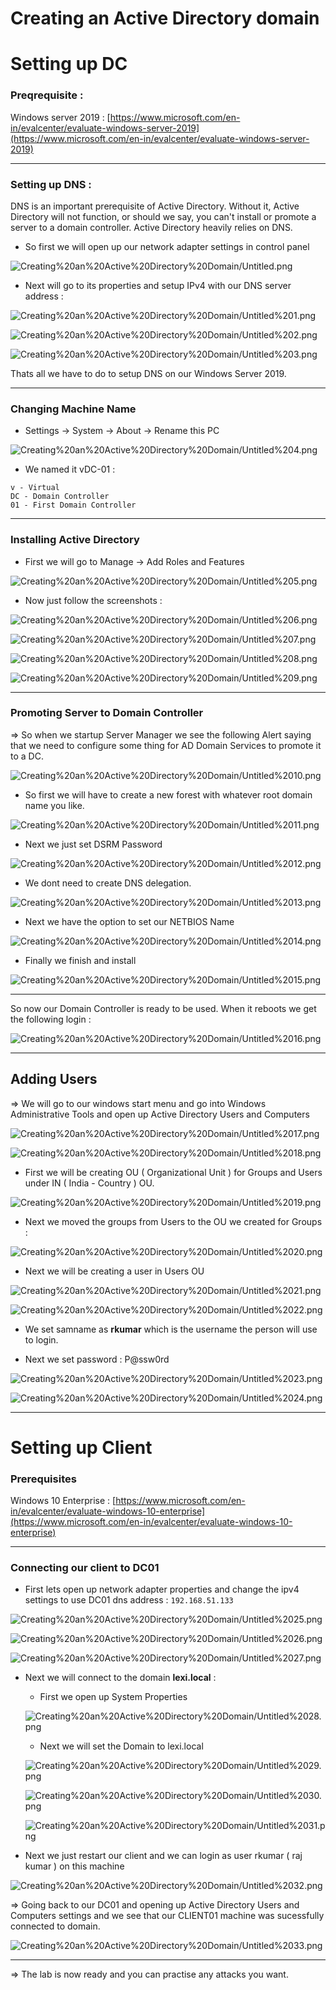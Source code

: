 # Creating an Active Directory domain

# Setting up DC

### Preqrequisite :

Windows server 2019 : [https://www.microsoft.com/en-in/evalcenter/evaluate-windows-server-2019](https://www.microsoft.com/en-in/evalcenter/evaluate-windows-server-2019)

---

### Setting up DNS :

DNS is an important prerequisite of Active Directory. Without it, Active Directory will not function, or should we say, you can't install or promote a server to a domain controller. Active Directory heavily relies on DNS.

- So first we will open up our network adapter settings in control panel

![Creating%20an%20Active%20Directory%20Domain/Untitled.png](Creating%20an%20Active%20Directory%20Domain/Untitled.png)

- Next will go to its properties and setup IPv4 with our DNS server address :

![Creating%20an%20Active%20Directory%20Domain/Untitled%201.png](Creating%20an%20Active%20Directory%20Domain/Untitled%201.png)

![Creating%20an%20Active%20Directory%20Domain/Untitled%202.png](Creating%20an%20Active%20Directory%20Domain/Untitled%202.png)

![Creating%20an%20Active%20Directory%20Domain/Untitled%203.png](Creating%20an%20Active%20Directory%20Domain/Untitled%203.png)

Thats all we have to do to setup DNS on our Windows Server 2019.

---

### Changing Machine Name

- Settings → System → About → Rename this PC

![Creating%20an%20Active%20Directory%20Domain/Untitled%204.png](Creating%20an%20Active%20Directory%20Domain/Untitled%204.png)

- We named it vDC-01 :

```
v - Virtual
DC - Domain Controller
01 - First Domain Controller
```

---

### Installing Active Directory

- First we will go to Manage → Add Roles and Features

![Creating%20an%20Active%20Directory%20Domain/Untitled%205.png](Creating%20an%20Active%20Directory%20Domain/Untitled%205.png)

- Now just follow the screenshots :

![Creating%20an%20Active%20Directory%20Domain/Untitled%206.png](Creating%20an%20Active%20Directory%20Domain/Untitled%206.png)

![Creating%20an%20Active%20Directory%20Domain/Untitled%207.png](Creating%20an%20Active%20Directory%20Domain/Untitled%207.png)

![Creating%20an%20Active%20Directory%20Domain/Untitled%208.png](Creating%20an%20Active%20Directory%20Domain/Untitled%208.png)

![Creating%20an%20Active%20Directory%20Domain/Untitled%209.png](Creating%20an%20Active%20Directory%20Domain/Untitled%209.png)

---

### Promoting Server to Domain Controller

⇒ So when we startup Server Manager we see the following Alert saying that we need to configure some thing for AD Domain Services to promote it to a DC.

![Creating%20an%20Active%20Directory%20Domain/Untitled%2010.png](Creating%20an%20Active%20Directory%20Domain/Untitled%2010.png)

- So first we will have to create a new forest with whatever root domain name you like.

![Creating%20an%20Active%20Directory%20Domain/Untitled%2011.png](Creating%20an%20Active%20Directory%20Domain/Untitled%2011.png)

- Next we just set DSRM Password

![Creating%20an%20Active%20Directory%20Domain/Untitled%2012.png](Creating%20an%20Active%20Directory%20Domain/Untitled%2012.png)

- We dont need to create DNS delegation.

![Creating%20an%20Active%20Directory%20Domain/Untitled%2013.png](Creating%20an%20Active%20Directory%20Domain/Untitled%2013.png)

- Next we have the option to set our NETBIOS Name

![Creating%20an%20Active%20Directory%20Domain/Untitled%2014.png](Creating%20an%20Active%20Directory%20Domain/Untitled%2014.png)

- Finally we finish and install

![Creating%20an%20Active%20Directory%20Domain/Untitled%2015.png](Creating%20an%20Active%20Directory%20Domain/Untitled%2015.png)

---

So now our Domain Controller is ready to be used. When it reboots we get the following login :

![Creating%20an%20Active%20Directory%20Domain/Untitled%2016.png](Creating%20an%20Active%20Directory%20Domain/Untitled%2016.png)

---

## Adding Users

⇒ We will go to our windows start menu and go into Windows Administrative Tools and open up Active Directory Users and Computers

![Creating%20an%20Active%20Directory%20Domain/Untitled%2017.png](Creating%20an%20Active%20Directory%20Domain/Untitled%2017.png)

![Creating%20an%20Active%20Directory%20Domain/Untitled%2018.png](Creating%20an%20Active%20Directory%20Domain/Untitled%2018.png)

- First we will be creating OU ( Organizational Unit ) for Groups and Users under IN ( India - Country ) OU.

![Creating%20an%20Active%20Directory%20Domain/Untitled%2019.png](Creating%20an%20Active%20Directory%20Domain/Untitled%2019.png)

- Next we moved the groups from Users to the OU we created for Groups :

![Creating%20an%20Active%20Directory%20Domain/Untitled%2020.png](Creating%20an%20Active%20Directory%20Domain/Untitled%2020.png)

- Next we will be creating a user in Users OU

![Creating%20an%20Active%20Directory%20Domain/Untitled%2021.png](Creating%20an%20Active%20Directory%20Domain/Untitled%2021.png)

![Creating%20an%20Active%20Directory%20Domain/Untitled%2022.png](Creating%20an%20Active%20Directory%20Domain/Untitled%2022.png)

- We set samname as **rkumar** which is the username the person will use to login.

- Next we set password : P@ssw0rd

![Creating%20an%20Active%20Directory%20Domain/Untitled%2023.png](Creating%20an%20Active%20Directory%20Domain/Untitled%2023.png)

![Creating%20an%20Active%20Directory%20Domain/Untitled%2024.png](Creating%20an%20Active%20Directory%20Domain/Untitled%2024.png)

---

# Setting up Client

### Prerequisites

Windows 10 Enterprise : [https://www.microsoft.com/en-in/evalcenter/evaluate-windows-10-enterprise](https://www.microsoft.com/en-in/evalcenter/evaluate-windows-10-enterprise)

---

### Connecting our client to DC01

- First lets open up network adapter properties and change the ipv4 settings to use DC01 dns address : `192.168.51.133`

![Creating%20an%20Active%20Directory%20Domain/Untitled%2025.png](Creating%20an%20Active%20Directory%20Domain/Untitled%2025.png)

![Creating%20an%20Active%20Directory%20Domain/Untitled%2026.png](Creating%20an%20Active%20Directory%20Domain/Untitled%2026.png)

![Creating%20an%20Active%20Directory%20Domain/Untitled%2027.png](Creating%20an%20Active%20Directory%20Domain/Untitled%2027.png)

- Next we will connect to the domain **lexi.local** :
    - First we open up System Properties

    ![Creating%20an%20Active%20Directory%20Domain/Untitled%2028.png](Creating%20an%20Active%20Directory%20Domain/Untitled%2028.png)

    - Next we will set the Domain to lexi.local

    ![Creating%20an%20Active%20Directory%20Domain/Untitled%2029.png](Creating%20an%20Active%20Directory%20Domain/Untitled%2029.png)

    ![Creating%20an%20Active%20Directory%20Domain/Untitled%2030.png](Creating%20an%20Active%20Directory%20Domain/Untitled%2030.png)

    ![Creating%20an%20Active%20Directory%20Domain/Untitled%2031.png](Creating%20an%20Active%20Directory%20Domain/Untitled%2031.png)

- Next we just restart our client and we can login as user rkumar ( raj kumar ) on this machine

![Creating%20an%20Active%20Directory%20Domain/Untitled%2032.png](Creating%20an%20Active%20Directory%20Domain/Untitled%2032.png)

⇒ Going back to our DC01 and opening up Active Directory Users and Computers settings and we see that our CLIENT01 machine was sucessfully connected to domain.

![Creating%20an%20Active%20Directory%20Domain/Untitled%2033.png](Creating%20an%20Active%20Directory%20Domain/Untitled%2033.png)

---

⇒ The lab is now ready and you can practise any attacks you want.